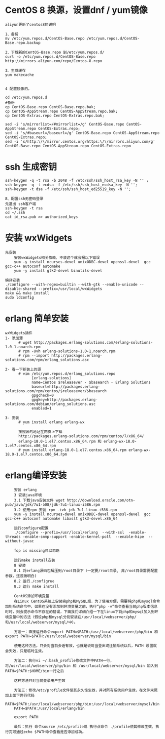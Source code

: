 # CentOS 8 换源，设置dnf / yum镜像
    aliyun更新了centos8的说明
    
    1、备份
    mv /etc/yum.repos.d/CentOS-Base.repo /etc/yum.repos.d/CentOS-Base.repo.backup
    
    2、下载新的CentOS-Base.repo 到/etc/yum.repos.d/
    curl -o /etc/yum.repos.d/CentOS-Base.repo http://mirrors.aliyun.com/repo/Centos-8.repo
    
    3、生成缓存
    yum makecache
    
    
    4 配置镜像的。
    
    cd /etc/yum.repos.d
    #备份
    cp CentOS-Base.repo CentOS-Base.repo.bak;
    cp CentOS-AppStream.repo CentOS-AppStream.repo.bak;
    cp CentOS-Extras.repo CentOS-Extras.repo.bak;
    
    sed -i 's/mirrorlist=/#mirrorlist=/g' CentOS-Base.repo CentOS-AppStream.repo CentOS-Extras.repo;
    sed -i 's/#baseurl=/baseurl=/g' CentOS-Base.repo CentOS-AppStream.repo CentOS-Extras.repo;
    sed -i 's/http:\/\/mirror.centos.org/https:\/\/mirrors.aliyun.com/g' CentOS-Base.repo CentOS-AppStream.repo CentOS-Extras.repo
    
# ssh 生成密钥
    ssh-keygen -q -t rsa -b 2048 -f /etc/ssh/ssh_host_rsa_key -N '' ; 
    ssh-keygen -q -t ecdsa -f /etc/ssh/ssh_host_ecdsa_key -N '';
    ssh-keygen -t dsa -f /etc/ssh/ssh_host_ed25519_key -N '';
    
    8、配置ssh无密码登录
    先退出 ssh客户端
    ssh-keygen -t rsa
    cd ~/.ssh
    cat id_rsa.pub >> authorized_keys
    
# 安装 wxWidgets
    先安装 
        安装wxWidgets相关依赖，不装这个就会报以下错误
        yum -y install ncurses-devel unixODBC-devel openssl-devel  gcc gcc-c++ autoconf automake
        yum -y install gtk2-devel binutils-devel
          
    编译安装 
    ./configure --with-regex=builtin --with-gtk --enable-unicode --disable-shared --prefix=/usr/local/wxWidgets
    make && make install  
    sudo ldconfig      
    
# erlang 简单安装 
    wxWidgets插件
    1- 添加源
          # wget http://packages.erlang-solutions.com/erlang-solutions-1.0-1.noarch.rpm
          # rpm -Uvh erlang-solutions-1.0-1.noarch.rpm
          # rpm --import http://packages.erlang-solutions.com/rpm/erlang_solutions.asc
    
    2- 看一下新装上的源
          # vim /etc/yum.repos.d/erlang_solutions.repo
                [erlang-solutions]
                name=Centos $releasever - $basearch - Erlang Solutions
                baseurl=http://packages.erlang-solutions.com/rpm/centos/$releasever/$basearch
                gpgcheck=0
                gpgkey=http://packages.erlang-solutions.com/debian/erlang_solutions.asc
                enabled=1
    
    3- 安装
          # yum install erlang erlang-wx
    
          按照源的地址在网页上下载
          http://packages.erlang-solutions.com/rpm/centos/7/x86_64/
          erlang-18.0-1.el7.centos.x86_64.rpm 和 erlang-wx-18.0-1.el7.centos.x86_64.rpm
          # yum install erlang-18.0-1.el7.centos.x86_64.rpm erlang-wx-18.0-1.el7.centos.x86_64.rpm    
    
# erlang编译安装
        安装 erlang
        3 安装java环境 
        3.1 下载java安装文件 wget http://download.oracle.com/otn-pub/java/jdk/7u1-b08/jdk-7u1-linux-i586.rpm 
        3.2 使用rpm 安装 rpm -ivh jdk-7u1-linux-i586.rpm 
        yum -y install ncurses-devel unixODBC-devel openssl-devel  gcc gcc-c++ autoconf automake libxslt gtk3-devel.x86_64 
        
        运行configure配置 
        ./configure --prefix=/usr/local/erlang  --with-ssl  -enable-threads -enable-smmp-support -enable-kernel-poll  --enable-hipe  --without-javac
        
        fop is missing可以忽略
        
        运行make install安装 
        8 安装 
        8.1 将erlang源码包解压到/root目录下（一定要/root目录, 非/root目录需要配置参数，还没搞明白) 
        8.2 运行./configrue 
        8.3 运行 make install 
        
        CentOS添加环境变量
        在Linux CentOS系统上安装完php和MySQL后，为了使用方便，需要将php和mysql命令加到系统命令中，如果在没有添加到环境变量之前，执行“php -v”命令查看当前php版本信息时时，则会提示命令不存在的错误，下面我们详细介绍一下在linux下将php和mysql加入到环境变量中的方法（假设php和mysql分别安装在/usr/local/webserver/php/和/usr/local/webserver/mysql/中）。
        
        方法一：直接运行命令export PATH=$PATH:/usr/local/webserver/php/bin 和 export PATH=$PATH:/usr/local/webserver/mysql/bin
        
        使用这种方法，只会对当前会话有效，也就是说每当登出或注销系统以后，PATH 设置就会失效，只是临时生效。
        
        方法二：执行vi ~/.bash_profile修改文件中PATH一行，将/usr/local/webserver/php/bin 和 /usr/local/webserver/mysql/bin 加入到PATH=$PATH:$HOME/bin一行之后
        
        这种方法只对当前登录用户生效
        
        方法三：修改/etc/profile文件使其永久性生效，并对所有系统用户生效，在文件末尾加上如下两行代码
        PATH=$PATH:/usr/local/webserver/php/bin:/usr/local/webserver/mysql/bin
        PATH=$PATH:/usr/local/erlang/bin

        export PATH
        
        最后：执行 命令source /etc/profile或 执行点命令 ./profile使其修改生效，执行完可通过echo $PATH命令查看是否添加成功。